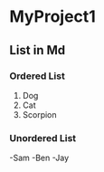 # MyProject1
## List in Md
### Ordered List
1. Dog
2. Cat
3. Scorpion

### Unordered List
-Sam
-Ben
-Jay


